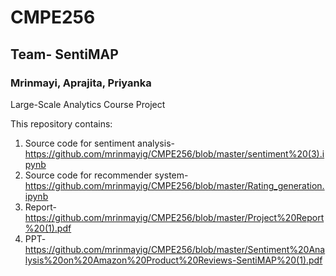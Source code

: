 # CMPE256

## Team- SentiMAP

### Mrinmayi, Aprajita, Priyanka
Large-Scale Analytics Course Project

This repository contains: 
1) Source code for sentiment analysis- https://github.com/mrinmayig/CMPE256/blob/master/sentiment%20(3).ipynb
2) Source code for recommender system- https://github.com/mrinmayig/CMPE256/blob/master/Rating_generation.ipynb
3) Report- https://github.com/mrinmayig/CMPE256/blob/master/Project%20Report%20(1).pdf
4) PPT- https://github.com/mrinmayig/CMPE256/blob/master/Sentiment%20Analysis%20on%20Amazon%20Product%20Reviews-SentiMAP%20(1).pdf
